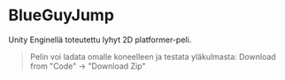 # BlueGuyJump
Unity Enginellä toteutettu lyhyt 2D platformer-peli. 

> Pelin voi ladata omalle koneelleen ja testata yläkulmasta:
> Download from "Code" -> "Download Zip"
